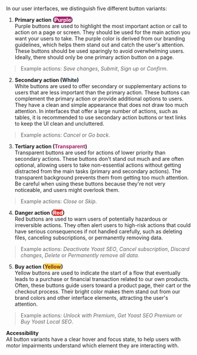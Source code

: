 In our user interfaces, we distinguish five different button variants:

1. **Primary action (<mark style="background-color: #a61e69;"><font color="white">Purple</font></mark>)**<br>
  Purple buttons are used to highlight the most important action or call to action on a page or screen. They should be used for the main action you want your users to take. The purple color is derived from our branding guidelines, which helps them stand out and catch the user's attention. These buttons should be used sparingly to avoid overwhelming users. Ideally, there should only be one primary action button on a page.

  > Example actions: *Save changes*, *Submit*, *Sign up* or *Confirm*.


2. **Secondary action (<mark style="background-color: white;"><font color="#1e293b">White</font></mark>)**<br>
  White buttons are used to offer secondary or supplementary actions to users that are less important than the primary action. These buttons can complement the primary action or provide additional options to users. They have a clean and simple appearance that does not draw too much attention. In interfaces that offer a large number of actions, such as tables, it is recommended to use secondary action buttons or text links to keep the UI clean and uncluttered.

  > Example actions: *Cancel* or *Go back*.


3. **Tertiary action (<mark style="background-color: transparent;"><font color="#a61e69">Transparent</font></mark>)**<br>
  Transparent buttons are used for actions of lower priority than secondary actions. These buttons don't stand out much and are often optional, allowing users to take non-essential actions without getting distracted from the main tasks (primary and secondary actions). The transparent background prevents them from getting too much attention. Be careful when using these buttons because they're not very noticeable, and users might overlook them.

  > Example actions: *Close* or *Skip*.


4. **Danger action (<mark style="background-color: #dc2626;"><font color="white">Red</font></mark>)**<br>
  Red buttons are used to warn users of potentially hazardous or irreversible actions. They often alert users to high-risk actions that could have serious consequences if not handled carefully, such as deleting files, canceling subscriptions, or permanently removing data.

  > Example actions: *Deactivate Yoast SEO*, *Cancel subscription*, *Discard changes*, *Delete* or *Permanently remove all data*.


5. **Buy action (<mark style="background-color: #fcd34d;"><font color="#78350f">Yellow</font></mark>)**<br>
  Yellow buttons are used to indicate the start of a flow that eventually leads to a purchase or financial transaction related to our own products<!--related to **Yoast** products-->. Often, these buttons guide users toward a product page, their cart or the checkout process. Their bright color makes them stand out from our brand colors and other interface elements, attracting the user's attention.<!--These yellow upsell buttons are not typically used for upsells from partners (like Wincher or JetPack Boost). Partners typically provide their own upsell designs and use their own branded button colors or text links to encourage users to purchase their products.-->

  > Example actions: *Unlock with Premium*, *Get Yoast SEO Premium* or *Buy Yoast Local SEO*.

**Accessibility**<br>
All button variants have a clear hover and focus state, to help users with motor impairments understand which element they are interacting with.
